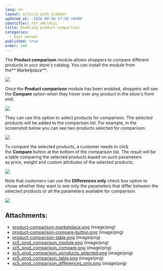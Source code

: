 ```yaml
---
lang: en
layout: article_with_sidebar
updated_at: '2016-09-28 17:38 +0400'
identifier: ref_xWLlmcLL
title: Enabling product comparison
categories:
  - User manual
published: true
order: 240
---
```



The **Product comparison** module allows shoppers to compare different products in your store's catalog. You can install the module from the** Marketplace**:

![]({{site.baseurl}}/attachments/6389834/8719217.png?effects=drop-shadow)

Once the **Product comparison** module has been enabled, shoppers will see the **Compare** option when they hover over any product in the store's front end.

![]({{site.baseurl}}/attachments/6389834/8719218.png?effects=drop-shadow)

They can use this option to select products for comparison. The selected products will be added to the comparison list. For example, in the screenshot below you can see two products selected for comparison:

![]({{site.baseurl}}/attachments/6389834/8719219.png?effects=drop-shadow)

To compare the selected products, a customer needs to click the **Compare** button at the bottom of the comparison list. The result will be a table comparing the selected products based on such parameters as price, weight and custom attributes of the selected products.

![]({{site.baseurl}}/attachments/6389834/8719220.png?effects=drop-shadow)

Note that customers can use the **Differences only** check box option to chose whether they want to see only the parameters that differ between the selected products or all the parameters available for comparison.

![]({{site.baseurl}}/attachments/6389834/8719221.png?effects=drop-shadow)

## Attachments:

* [product-comparison-marketplace.png]({{site.baseurl}}/attachments/6389834/6586514.png) (image/png)
* [product-comparison-compare-button.png]({{site.baseurl}}/attachments/6389834/6586516.png) (image/png)
* [product-comparison-table.png]({{site.baseurl}}/attachments/6389834/6586518.png) (image/png)
* [xc5_prod_comparison_module.png]({{site.baseurl}}/attachments/6389834/8719217.png) (image/png)
* [xc5_prod_comparison_compare.png]({{site.baseurl}}/attachments/6389834/8719218.png) (image/png)
* [xc5_prod_comparison_xproducts_selected.png]({{site.baseurl}}/attachments/6389834/8719219.png) (image/png)
* [xc5_prod_comparison_table.png]({{site.baseurl}}/attachments/6389834/8719220.png) (image/png)
* [xc5_prod_comparison_differences_only.png]({{site.baseurl}}/attachments/6389834/8719221.png) (image/png)
